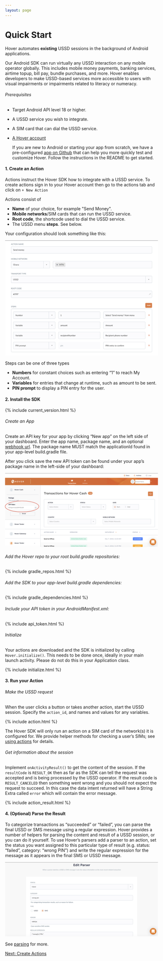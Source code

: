 ```yaml
---
layout: page
---
```


# Quick Start

Hover automates **existing** USSD sessions in the background of Android applications.

Our Android SDK can run virtually any USSD interaction on any mobile operator globally. This includes mobile money payments, banking services, airtime topup, bill pay, bundle purchases, and more. Hover enables developers to make USSD-based services more accessible to users with visual impairments or impairments related to literacy or numeracy.

###### Prerequisites

-   Target Android API level 18 or higher.
-   A USSD service you wish to integrate.
-   A SIM card that can dial the USSD service.
-   [A Hover account](https://www.usehover.com/u/sign_up)

    <div class="call-out call-out-info">
	  <p>If you are new to Android or starting your app from scratch, we have a pre-configured <a target="_blank" href="https://github.com/UseHover/HoverStarter">app on Github</a> that can help you more quickly test and customize Hover. Follow the instructions in the README to get started.</p>
    </div>


#### 1\. Create an Action

Actions instruct the Hover SDK how to integrate with a USSD service. To create actions sign in to your Hover account then go to the actions tab and click on `+ New Action`

Actions consist of

-   **Name** of your choice, for example "Send Money".
-   **Mobile networks**/SIM cards that can run the USSD service.
-   **Root code**, the shortcode used to dial the USSD service.
-   The USSD menu **steps**. See below.

Your configuration should look something like this:

![](/assets/images/action-form-example.png)

Steps can be one of three types

-   **Numbers** for constant choices such as entering “1” to reach My Account.
-   **Variables** for entries that change at runtime, such as amount to be sent.
-   **PIN prompt** to display a PIN entry for the user.

#### 2\. Install the SDK

{% include current_version.html %}

###### Create an App

Create an API key for your app by clicking “New app” on the left side of your dashboard. Enter the app name, package name, and an optional [webhook url](/webhooks). The package name MUST match the applicationId found in your app-level build.gradle file.

After you click save the new API token can be found under your app’s package name in the left-side of your dashboard:

![](/assets/images/api-key-location.png)

###### Add the Hover repo to your root build.gradle repositories:

{% include gradle_repos.html %}

###### Add the SDK to your app-level build.gradle dependencies:

{% include gradle_dependencies.html %}

###### Include your API token in your AndroidManifest.xml:

{% include api_token.html %}

###### Initialize

Your actions are downloaded and the SDK is initialized by calling `Hover.initialize()`. This needs to be done once, ideally in your main launch activity. Please do not do this in your Application class.

{% include initialize.html %}

#### 3\. Run your Action

###### Make the USSD request

When the user clicks a button or takes another action, start the USSD session. Specify the `action_id`, and names and values for any variables.

{% include action.html %}

The Hover SDK will only run an action on a SIM card of the network(s) it is configured for. We provide helper methods for checking a user’s SIMs; see [using actions](/actions) for details.

###### Get information about the session

Implement `onActivityResult()` to get the content of the session. If the `resultCode` is `RESULT_OK` then as far as the SDK can tell the request was accepted and is being processed by the USSD operator. If the result code is `RESULT_CANCELED` then something went wrong and you should not expect the request to succeed. In this case the data intent returned will have a String Extra called `error` which will contain the error message.

{% include action_result.html %}

#### 4\. (Optional) Parse the Result

To categorize transactions as “succeeded” or “failed”, you can parse the final USSD or SMS message using a regular expression. Hover provides a number of helpers for parsing the content and result of a USSD session, or you can do it yourself. To use Hover’s parsers add a parser to an action, set the status you want assigned to this particular type of result (e.g. status: “failed”, category: “wrong PIN”) and write the regular expression for the message as it appears in the final SMS or USSD message.

![](/assets/images/parser-form-example.png)

See [parsing](/parsing) for more.

[Next: Create Actions](/actions)